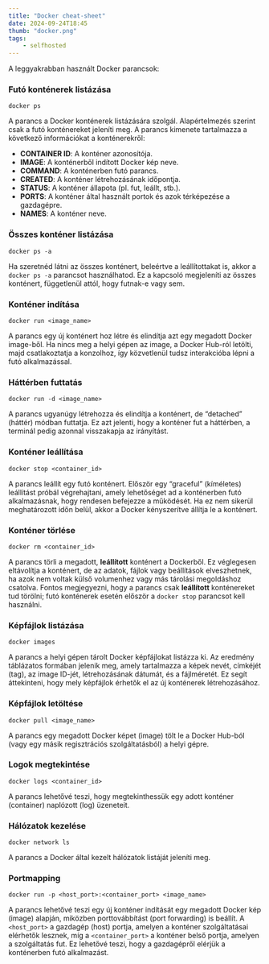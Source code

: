 ```yaml
---
title: "Docker cheat-sheet"
date: 2024-09-24T18:45
thumb: "docker.png"
tags: 
    - selfhosted
---
```


A leggyakrabban használt Docker parancsok:

### Futó konténerek listázása

```
docker ps
```

A parancs a Docker konténerek listázására szolgál. Alapértelmezés szerint csak a futó konténereket jeleníti meg. A parancs kimenete tartalmazza a következő információkat a konténerekről:

- **CONTAINER ID**: A konténer azonosítója.
- **IMAGE**: A konténerből indított Docker kép neve.
- **COMMAND**: A konténerben futó parancs.
- **CREATED**: A konténer létrehozásának időpontja.
- **STATUS**: A konténer állapota (pl. fut, leállt, stb.).
- **PORTS**: A konténer által használt portok és azok térképezése a gazdagépre.
- **NAMES**: A konténer neve.


### Összes konténer listázása
```
docker ps -a
```

Ha szeretnéd látni az összes konténert, beleértve a leállítottakat is, akkor a `docker ps -a` parancsot használhatod. Ez a kapcsoló megjeleníti az összes konténert, függetlenül attól, hogy futnak-e vagy sem.


### Konténer indítása
```
docker run <image_name>
```

A parancs egy új konténert hoz létre és elindítja azt egy megadott Docker image-ből. Ha nincs meg a helyi gépen az image, a Docker Hub-ról letölti, majd csatlakoztatja a konzolhoz, így közvetlenül tudsz interakcióba lépni a futó alkalmazással.

### Háttérben futtatás
```
docker run -d <image_name>
```

A parancs ugyanúgy létrehozza és elindítja a konténert, de “detached” (háttér) módban futtatja. Ez azt jelenti, hogy a konténer fut a háttérben, a terminál pedig azonnal visszakapja az irányítást.


### Konténer leállítása
```
docker stop <container_id>
```

A parancs leállít egy futó konténert. Először egy “graceful” (kíméletes) leállítást próbál végrehajtani, amely lehetőséget ad a konténerben futó alkalmazásnak, hogy rendesen befejezze a működését. Ha ez nem sikerül meghatározott időn belül, akkor a Docker kényszerítve állítja le a konténert.


### Konténer törlése
```
docker rm <container_id>
```

A parancs törli a megadott, **leállított** konténert a Dockerből. Ez véglegesen eltávolítja a konténert, de az adatok, fájlok vagy beállítások elveszhetnek, ha azok nem voltak külső volumenhez vagy más tárolási megoldáshoz csatolva. Fontos megjegyezni, hogy a parancs csak **leállított** konténereket tud törölni; futó konténerek esetén először a `docker stop` parancsot kell használni.


### Képfájlok listázása
```
docker images
```

A parancs a helyi gépen tárolt Docker képfájlokat listázza ki. Az eredmény táblázatos formában jelenik meg, amely tartalmazza a képek nevét, címkéjét (tag), az image ID-jét, létrehozásának dátumát, és a fájlméretét. Ez segít áttekinteni, hogy mely képfájlok érhetők el az új konténerek létrehozásához.



### Képfájlok letöltése
```
docker pull <image_name>
```

A parancs egy megadott Docker képet (image) tölt le a Docker Hub-ból (vagy egy másik regisztrációs szolgáltatásból) a helyi gépre.


### Logok megtekintése
```
docker logs <container_id>
```

A parancs lehetővé teszi, hogy megtekinthessük egy adott konténer (container) naplózott (log) üzeneteit.

### Hálózatok kezelése
```
docker network ls
```
A parancs a Docker által kezelt hálózatok listáját jeleníti meg.


### Portmapping
```
docker run -p <host_port>:<container_port> <image_name>
```

A parancs lehetővé teszi egy új konténer indítását egy megadott Docker kép (image) alapján, miközben porttovábbítást (port forwarding) is beállít. A `<host_port>` a gazdagép (host) portja, amelyen a konténer szolgáltatásai elérhetők lesznek, míg a `<container_port>` a konténer belső portja, amelyen a szolgáltatás fut. Ez lehetővé teszi, hogy a gazdagépről elérjük a konténerben futó alkalmazást.
